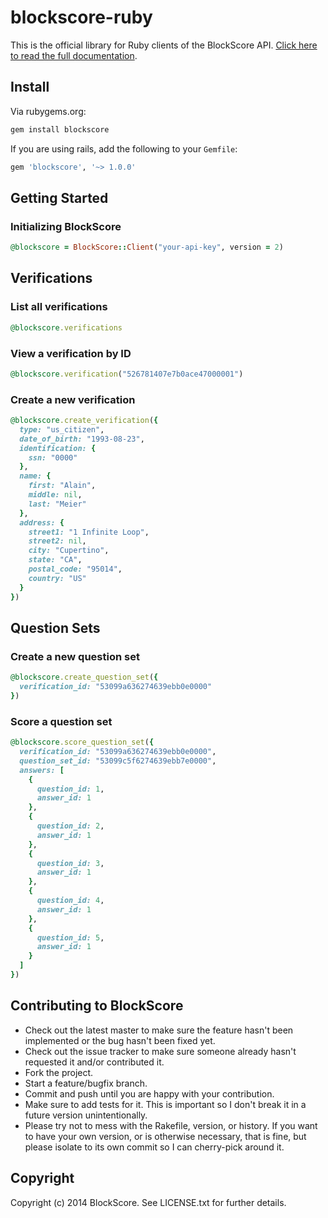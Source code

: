# blockscore-ruby

This is the official library for Ruby clients of the BlockScore API. [Click here to read the full documentation](https://manage.blockscore.com/docs).

## Install

Via rubygems.org:

```ruby
gem install blockscore
```

If you are using rails, add the following to your `Gemfile`:

```ruby
gem 'blockscore', '~> 1.0.0'
```

## Getting Started

### Initializing BlockScore

```ruby
@blockscore = BlockScore::Client("your-api-key", version = 2)
```

## Verifications
    
### List all verifications

```ruby
@blockscore.verifications
```
    
### View a verification by ID

```ruby
@blockscore.verification("526781407e7b0ace47000001")
```

### Create a new verification

```ruby
@blockscore.create_verification({
  type: "us_citizen",
  date_of_birth: "1993-08-23",
  identification: {
    ssn: "0000"
  },
  name: {
    first: "Alain",
    middle: nil,
    last: "Meier"
  },
  address: {
    street1: "1 Infinite Loop",
    street2: nil,
    city: "Cupertino",
    state: "CA",
    postal_code: "95014",
    country: "US"
  }
})
```

## Question Sets

### Create a new question set

```ruby
@blockscore.create_question_set({
  verification_id: "53099a636274639ebb0e0000"
})
```

### Score a question set

```ruby
@blockscore.score_question_set({
  verification_id: "53099a636274639ebb0e0000",
  question_set_id: "53099c5f6274639ebb7e0000",
  answers: [
    {
      question_id: 1,
      answer_id: 1
    },
    {
      question_id: 2,
      answer_id: 1
    },
    {
      question_id: 3,
      answer_id: 1
    },
    {
      question_id: 4,
      answer_id: 1
    },
    {
      question_id: 5,
      answer_id: 1
    }
  ]
})
```

## Contributing to BlockScore
 
* Check out the latest master to make sure the feature hasn't been implemented or the bug hasn't been fixed yet.
* Check out the issue tracker to make sure someone already hasn't requested it and/or contributed it.
* Fork the project.
* Start a feature/bugfix branch.
* Commit and push until you are happy with your contribution.
* Make sure to add tests for it. This is important so I don't break it in a future version unintentionally.
* Please try not to mess with the Rakefile, version, or history. If you want to have your own version, or is otherwise necessary, that is fine, but please isolate to its own commit so I can cherry-pick around it.

## Copyright

Copyright (c) 2014 BlockScore. See LICENSE.txt for
further details.

